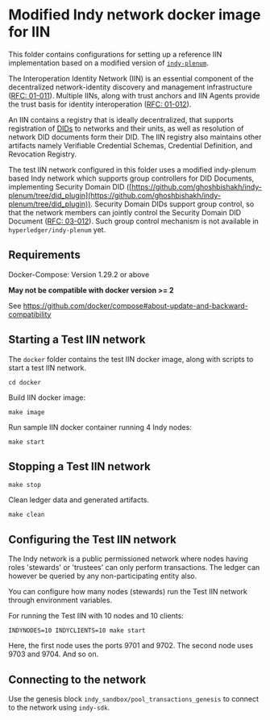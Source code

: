 # Modified Indy network docker image for IIN

This folder contains configurations for setting up a reference IIN implementation based on a modified version of [`indy-plenum`](https://github.com/hyperledger/indy-plenum).

The Interoperation Identity Network (IIN) is an essential component of the decentralized network-identity discovery and management infrastructure ([RFC: 01-011](../../../rfcs/models/identity/network-identity-management.md)). Multiple IINs, along with trust anchors and IIN Agents provide the trust basis for identity interoperation ([RFC: 01-012](../../../rfcs/models/identity/iin.md)).

An IIN contains a registry that is ideally decentralized, that supports registration of [DIDs](https://www.w3.org/TR/did-core/) to networks and their units, as well as resolution of network DID documents form their DID. The IIN registry also maintains other artifacts namely Verifiable Credential Schemas, Credential Definition, and
Revocation Registry.

The test IIN network configured in this folder uses a modified indy-plenum based Indy network which supports group controllers for DID Documents, implementing Security Domain DID ([https://github.com/ghoshbishakh/indy-plenum/tree/did_plugin](https://github.com/ghoshbishakh/indy-plenum/tree/did_plugin)). Security Domain DIDs support group control, so that the network members can jointly control the Security Domain DID Document ([RFC: 03-012](../../../rfcs/formats/network/identity.md)). Such group control mechanism is not available in `hyperledger/indy-plenum` yet.

## Requirements

Docker-Compose: Version 1.29.2 or above

**May not be compatible with docker version >= 2** 

See https://github.com/docker/compose#about-update-and-backward-compatibility

## Starting a Test IIN network

The `docker` folder contains the test IIN docker image, along with scripts to start a test IIN network. 

```
cd docker
```


Build IIN docker image:
```
make image
```

Run sample IIN docker container running 4 Indy nodes:
```
make start
```

## Stopping a Test IIN network
```
make stop
```

Clean ledger data and generated artifacts.

```
make clean
```

## Configuring the Test IIN network

The Indy network is a public permissioned network where nodes having roles 'stewards' or 'trustees' can only perform transactions. The ledger can however be queried by any non-participating entity also.

You can configure how many nodes (stewards) run the Test IIN network through environment variables.

For running the Test IIN with 10 nodes and 10 clients:
```
INDYNODES=10 INDYCLIENTS=10 make start
```

Here, the first node uses the ports 9701 and 9702. The second node uses 9703 and 9704. And so on.

## Connecting to the network

Use the genesis block `indy_sandbox/pool_transactions_genesis` to connect to the network using `indy-sdk`.
